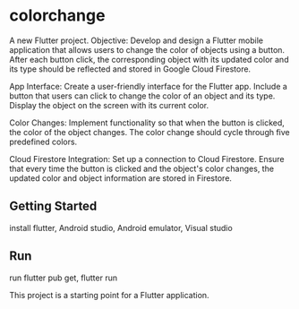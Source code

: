 # colorchange

A new Flutter project.
Objective: Develop and design a Flutter mobile application that allows users to change the 
color of objects using a button. After each button click, the corresponding object with its 
updated color and its type should be reflected and stored in Google Cloud Firestore. 
 
App Interface: 
Create a user-friendly interface for the Flutter app. 
Include a button that users can click to change the color of an object and its type. 
Display the object on the screen with its current color. 
 
Color Changes: 
Implement functionality so that when the button is clicked, the color of the object changes. 
The color change should cycle through five predefined colors. 
 
Cloud Firestore Integration: 
Set up a connection to Cloud Firestore. 
Ensure that every time the button is clicked and the object's color changes, the updated 
color and object information are stored in Firestore. 

## Getting Started

install flutter, Android studio, Android emulator, Visual studio 
## Run
run flutter pub get, flutter run

This project is a starting point for a Flutter application.

